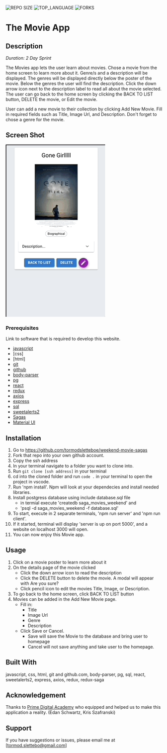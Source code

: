 


![REPO SIZE](https://img.shields.io/github/repo-size/scottbromander/the_marketplace.svg?style=flat-square)
![TOP_LANGUAGE](https://img.shields.io/github/languages/top/scottbromander/the_marketplace.svg?style=flat-square)
![FORKS](https://img.shields.io/github/forks/scottbromander/the_marketplace.svg?style=social)

# The Movie App

## Description

_Duration: 2 Day Sprint_

The Movies app lets the user learn about movies.
 Chose a movie from the home screen to learn more about it. Genre/s and a description will be displayed. The genres will be displayed directly below the poster of the movie. Below the genres the user will find the description. Click the down arrow icon next to the description label
 to read all about the movie selected. The user can go back to the home screen by clicking the BACK TO LIST button, DELETE the movie, or Edit the movie.

 User can add a new movie to their collection by clicking Add New Movie. Fill in required fields such as Title, Image Url, and Description. Don't forget to chose a genre for the movie.


 


## Screen Shot

![Screenshot](public/images/MovieApp.gif)






### Prerequisites

Link to software that is required to develop this website.

- [javascript](https://www.javascript.com/)
- [css]
- [html]
- [git](https://git-scm.com/)
- [github](https://github.com/)
- [body-parser](https://www.npmjs.com/package/body-parser)
- [pg](https://node-postgres.com/)
- [react](https://reactjs.org/)
- [redux](https://redux.js.org/)
- [axios](https://axios-http.com/)
- [express](https://expressjs.com/)
- [sql](https://www.mysql.com/)
- [sweetalerts2](https://sweetalert2.github.io/)
- [Sagas](https://redux-saga.js.org/)
- [Material UI](https://mui.com/)

## Installation


1. Go to https://github.com/tormodsletteboe/weekend-movie-sagas
2. Fork that repo into your own github account.
3. Copy the ssh address
4. In your terminal navigate to a folder you want to clone into.
5. Run `git clone [ssh address]` in your terminal
6. cd into the cloned folder and run `code .` in your terminal to open the project in vscode.
7. Run 'npm install'. Npm will look at your dependecies and install needed libraries.
8. Install postgress database using include database.sql file
    -  in termial execute  'createdb saga_movies_weekend' and 
    -  'psql -d saga_movies_weekend -f database.sql'
9. To start, execute in 2 separate terminals, 'npm run server' and 'npm run client'.
10. If it started, terminal will display 'server is up on port 5000', and a website on localhost 3000 will open.
11. You can now enjoy this Movie app.

## Usage


1. Click on a movie poster to learn more about it
2. On the details page of the movie clicked
    - Click the down arrow icon to read the description
    - Click the DELETE button to delete the movie. A modal will appear with Are you sure?
    - Click pencil icon to edit the movies Title, Image, or Description.
3. To go back to the home screen, click BACK TO LIST button
4. Movies can be added in the Add New Movie page.
    - Fill in: 
        - Title
        - Image Url
        - Genre
        - Description
     - Click Save or Cancel.
        - Save will save the Movie to the database and bring user to homepage
        - Cancel will not save anything and take user to the homepage.
     


## Built With

javascript, css, html, git and github.com, body-parser, pg, sql, react, sweetalerts2, express, axios, redux, redux-saga


## Acknowledgement
Thanks to [Prime Digital Academy](www.primeacademy.io) who equipped and helped us to make this application a reality. (Edan Schwartz, Kris Szafranski)

## Support
If you have suggestions or issues, please email me at [tormod.slettebo@gmail.com] 

